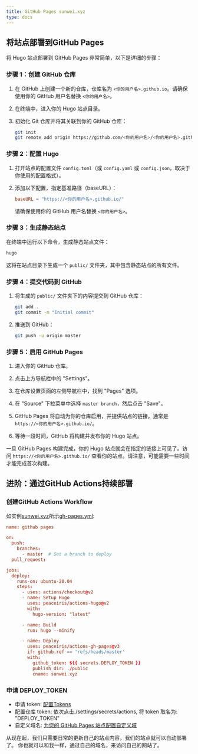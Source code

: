 ```yaml
---
title: GitHub Pages sunwei.xyz
type: docs
---
```


## 将站点部署到GitHub Pages

将 Hugo 站点部署到 GitHub Pages 非常简单，以下是详细的步骤：

### 步骤 1：创建 GitHub 仓库

1. 在 GitHub 上创建一个新的仓库，仓库名为 `<你的用户名>.github.io`。请确保使用你的 GitHub 用户名替换 `<你的用户名>`。

2. 在终端中，进入你的 Hugo 站点目录。

3. 初始化 Git 仓库并将其关联到你的 GitHub 仓库：

    ```bash
    git init
    git remote add origin https://github.com/<你的用户名>/<你的用户名>.github.io.git
    ```

### 步骤 2：配置 Hugo

1. 打开站点的配置文件 `config.toml`（或 `config.yaml` 或 `config.json`，取决于你使用的配置格式）。

2. 添加以下配置，指定基准路径（baseURL）：

    ```toml
    baseURL = "https://<你的用户名>.github.io/"
    ```

   请确保使用你的 GitHub 用户名替换 `<你的用户名>`。

### 步骤 3：生成静态站点

在终端中运行以下命令，生成静态站点文件：

```bash
hugo
```

这将在站点目录下生成一个 `public/` 文件夹，其中包含静态站点的所有文件。

### 步骤 4：提交代码到 GitHub

1. 将生成的 `public/` 文件夹下的内容提交到 GitHub 仓库：

    ```bash
    git add .
    git commit -m "Initial commit"
    ```

2. 推送到 GitHub：

    ```bash
    git push -u origin master
    ```

### 步骤 5：启用 GitHub Pages

1. 进入你的 GitHub 仓库。

2. 点击上方导航栏中的 "Settings"。

3. 在仓库设置页面的左侧导航栏中，找到 "Pages" 选项。

4. 在 "Source" 下拉菜单中选择 `master branch`，然后点击 "Save"。

5. GitHub Pages 将自动为你的仓库启用，并提供站点的链接。通常是 `https://<你的用户名>.github.io/`。

6. 等待一段时间，GitHub 将构建并发布你的 Hugo 站点。

一旦 GitHub Pages 构建完成，你的 Hugo 站点就会在指定的链接上可见了。访问 `https://<你的用户名>.github.io/` 查看你的站点。请注意，可能需要一些时间才能完成首次构建。


## 进阶：通过GitHub Actions持续部署

### 创建GitHub Actions Workflow

如实例[sunwei.xyz](https://github.com/sunwei/xyz)所示[gh-pages.yml](https://github.com/sunwei/xyz/blob/master/.github/workflows/gh-pages.yml):

```toml
name: github pages

on:
  push:
    branches:
      - master  # Set a branch to deploy
  pull_request:

jobs:
  deploy:
    runs-on: ubuntu-20.04
    steps:
      - uses: actions/checkout@v2
      - name: Setup Hugo
        uses: peaceiris/actions-hugo@v2
        with:
          hugo-version: "latest"

      - name: Build
        run: hugo --minify

      - name: Deploy
        uses: peaceiris/actions-gh-pages@v3
        if: github.ref == 'refs/heads/master'
        with:
          github_token: ${{ secrets.DEPLOY_TOKEN }}
          publish_dir: ./public
          cname: sunwei.xyz
```

### 申请 DEPLOY_TOKEN

- 申请 token: [配置Tokens](https://github.com/settings/tokens)
- 配置仓库 token: 依次点击./settings/secrets/actions, 将 token 取名为: "DEPLOY_TOKEN"
- 自定义域名: [为您的 GitHub Pages 站点配置自定义域](https://docs.github.com/en/pages/configuring-a-custom-domain-for-your-github-pages-site)

从现在起，我们只需要日常的更新自己的站点内容，我们的站点就可以自动部署了。
你也就可以和我一样，通过自己的域名，来访问自己的网站了。
